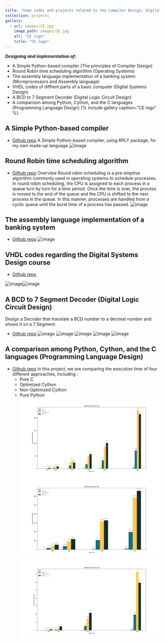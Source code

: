 ```yaml
---
title: "Some codes and projects related to the Compiler Design, Digital System Design, Assembly and microprocessor, Operating Systems courses, Digital Logic Circuit Design, Programming Language Design"
collection: projects
gallery:
  - url: images/CE.jpg
    image_path: images/CE.jpg
    alt: "CE logo"
    title: "CE logo"
---
```

***Designing and implementation of:***
- A Simple Python-based compiler (The principles of Compiler Design)
- Round Robin time scheduling algorithm (Operating Systems)
- The assembly language implementation of a banking system (Microprocessors and Assembly language)
- VHDL codes of diffrent parts of a basic computer (Digital Systems Design)
- A BCD to 7 Segment Decoder (Digital Logic Circuit Design)
- A comparison among Python, Cython, and the C languages (Programming Language Design)
{% include gallery caption="CE logo" %}

## A Simple Python-based compiler
* [Github repo](https://github.com/mohmehdi/Compiler-Project)
A Simple Python-based compiler, using RPLY package, for my own made-up language
![image](/images/compiler.png)

## Round Robin time scheduling algorithm
* [Github repo](https://github.com/mohmehdi/Round-robin-scheduling)
Overview
Round robin scheduling is a pre-emptive algorithm commonly used in operating systems to schedule processes.
In round robin scheduling, the CPU is assigned to each process in a queue turn by turn for a time period. Once the time is over, the process is moved to the end of the queue and the CPU is shifted to the next process in the queue. In this manner, processes are handled from a cyclic queue until the burst time of a process has passed.
![image](/images/os.png)

## The assembly language implementation of a banking system
* [Github repo](https://github.com/mohmehdi/Bank-the-8086-Edition)
![image](/images/asm.png)


## VHDL codes regarding the Digital Systems Design course
* [Github repo](https://github.com/mohmehdi/VHDL)

![image](/images/vhdl1.png)![image](/images/vhdl2.png)

## A BCD to 7 Segment Decoder (Digital Logic Circuit Design)
Design a Decoder that translate a BCD number to a decimal number and shows it on a 7 Segment.
* [Github repo](https://github.com/mohmehdi/BCD-to-7Segment-Decoder)
![image](https://raw.githubusercontent.com/mohmehdi/BCD-to-7Segment-Decoder/main/Truth%20table.jpeg)
![image](https://raw.githubusercontent.com/mohmehdi/BCD-to-7Segment-Decoder/main/karno1.jpeg)
![image](https://raw.githubusercontent.com/mohmehdi/BCD-to-7Segment-Decoder/main/karno2.jpeg)
![image](https://raw.githubusercontent.com/mohmehdi/BCD-to-7Segment-Decoder/main/circuit%20design.jpeg)
![image](https://raw.githubusercontent.com/mohmehdi/BCD-to-7Segment-Decoder/main/full_Screenshot.jpg)

## A comparison among Python, Cython, and the C languages (Programming Language Design)
* [Github repo](https://github.com/CenaAshoori/sort_cython)
In this project, we are comparing the execution time of four different approaches, including :
  - Pure C
  - Optimized Cython
  - Non-Optimized Cython
  - Pure Python
![image](https://raw.githubusercontent.com/CenaAshoori/sort_cython/main/doc/plot/Figure_2.png)
![image](https://raw.githubusercontent.com/CenaAshoori/sort_cython/main/doc/plot/big_input.png)
![image](https://raw.githubusercontent.com/CenaAshoori/sort_cython/main/doc/plot/small_input.png)


